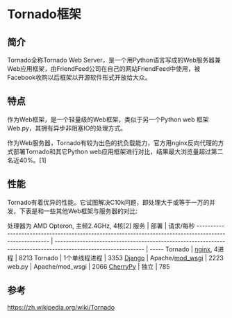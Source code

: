 # Tornado框架

## 简介

Tornado全称Tornado Web Server，是一个用Python语言写成的Web服务器兼Web应用框架，由FriendFeed公司在自己的网站FriendFeed中使用，被Facebook收购以后框架以开源软件形式开放给大众。

## 特点

作为Web框架，是一个轻量级的Web框架，类似于另一个Python web 框架Web.py，其拥有异步非阻塞IO的处理方式。

作为Web服务器，Tornado有较为出色的抗负载能力，官方用nginx反向代理的方式部署Tornado和其它Python web应用框架进行对比，结果最大浏览量超过第二名近40%。[1]

## 性能

Tornado有着优异的性能。它试图解决C10k问题，即处理大于或等于一万的并发，下表是和一些其他Web框架与服务器的对比:

处理器为 AMD Opteron, 主频2.4GHz, 4核[2]
服务                                                                                                      | 部署                                                                                                             | 请求/每秒
------------------------------------------------------------------------------------------------------- | -------------------------------------------------------------------------------------------------------------- | -----
Tornado                                                                                                 | [nginx](https://zh.wikipedia.org/wiki/Nginx "Nginx"), 4进程                                                      | 8213 
Tornado                                                                                                 | 1个单线程进程                                                                                                        | 3353 
[Django](https://zh.wikipedia.org/wiki/Django "Django")                                                 | Apache/[mod_wsgi](https://zh.wikipedia.org/w/index.php?title=Mod_wsgi&action=edit&redlink=1 "Mod wsgi（页面不存在）") | 2223 
web.py                                                                                                  | Apache/mod_wsgi                                                                                                | 2066 
[CherryPy](https://zh.wikipedia.org/w/index.php?title=CherryPy&action=edit&redlink=1 "CherryPy（页面不存在）") | 独立                                                                                                             | 785  


## 参考

https://zh.wikipedia.org/wiki/Tornado
